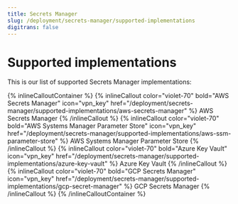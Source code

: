 ```yaml
---
title: Secrets Manager
slug: /deployment/secrets-manager/supported-implementations
digitrans: false
---
```


# Supported implementations

This is our list of supported Secrets Manager implementations:

{% inlineCalloutContainer %}
  {% inlineCallout
    color="violet-70"
    bold="AWS Secrets Manager"
    icon="vpn_key"
    href="/deployment/secrets-manager/supported-implementations/aws-secrets-manager" %}
    AWS Secrets Manager
  {% /inlineCallout %}
  {% inlineCallout
    color="violet-70"
    bold="AWS Systems Manager Parameter Store"
    icon="vpn_key"
    href="/deployment/secrets-manager/supported-implementations/aws-ssm-parameter-store" %}
    AWS Systems Manager Parameter Store
  {% /inlineCallout %}
  {% inlineCallout
    color="violet-70"
    bold="Azure Key Vault"
    icon="vpn_key"
    href="/deployment/secrets-manager/supported-implementations/azure-key-vault" %}
    Azure Key Vault
  {% /inlineCallout %}
  {% inlineCallout
    color="violet-70"
    bold="GCP Secrets Manager"
    icon="vpn_key"
    href="/deployment/secrets-manager/supported-implementations/gcp-secret-manager" %}
    GCP Secrets Manager
  {% /inlineCallout %}
{% /inlineCalloutContainer %}